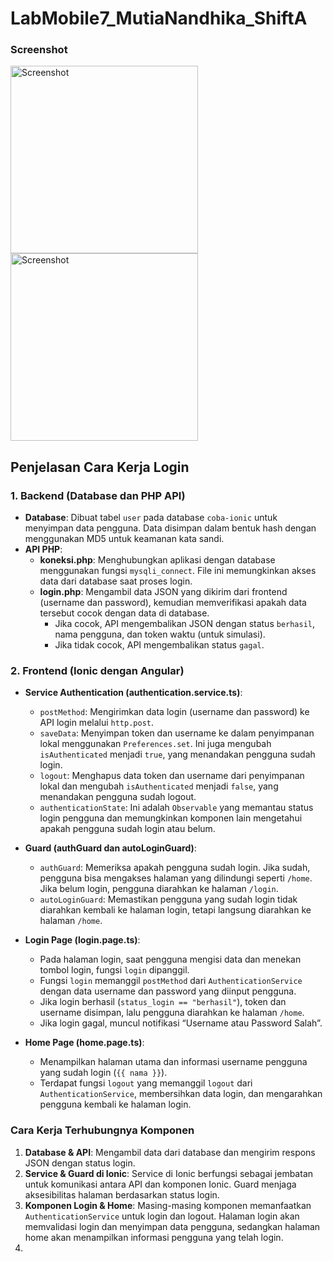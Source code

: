 # LabMobile7_MutiaNandhika_ShiftA

### Screenshot
<img src="https://github.com/user-attachments/assets/0ebd22cf-39c3-4bc9-a16b-f1224e6473fb" alt="Screenshot" width="300"/>
<img src="https://github.com/user-attachments/assets/6e1ed4cb-6be5-44a9-aff9-7b7469407366" alt="Screenshot" width="300"/>

## Penjelasan Cara Kerja Login

### 1. Backend (Database dan PHP API)
- **Database**: Dibuat tabel `user` pada database `coba-ionic` untuk menyimpan data pengguna. Data disimpan dalam bentuk hash dengan menggunakan MD5 untuk keamanan kata sandi.
- **API PHP**:
  - **koneksi.php**: Menghubungkan aplikasi dengan database menggunakan fungsi `mysqli_connect`. File ini memungkinkan akses data dari database saat proses login.
  - **login.php**: Mengambil data JSON yang dikirim dari frontend (username dan password), kemudian memverifikasi apakah data tersebut cocok dengan data di database.
    - Jika cocok, API mengembalikan JSON dengan status `berhasil`, nama pengguna, dan token waktu (untuk simulasi).
    - Jika tidak cocok, API mengembalikan status `gagal`.

### 2. Frontend (Ionic dengan Angular)
- **Service Authentication (authentication.service.ts)**:
  - `postMethod`: Mengirimkan data login (username dan password) ke API login melalui `http.post`.
  - `saveData`: Menyimpan token dan username ke dalam penyimpanan lokal menggunakan `Preferences.set`. Ini juga mengubah `isAuthenticated` menjadi `true`, yang menandakan pengguna sudah login.
  - `logout`: Menghapus data token dan username dari penyimpanan lokal dan mengubah `isAuthenticated` menjadi `false`, yang menandakan pengguna sudah logout.
  - `authenticationState`: Ini adalah `Observable` yang memantau status login pengguna dan memungkinkan komponen lain mengetahui apakah pengguna sudah login atau belum.

- **Guard (authGuard dan autoLoginGuard)**:
  - `authGuard`: Memeriksa apakah pengguna sudah login. Jika sudah, pengguna bisa mengakses halaman yang dilindungi seperti `/home`. Jika belum login, pengguna diarahkan ke halaman `/login`.
  - `autoLoginGuard`: Memastikan pengguna yang sudah login tidak diarahkan kembali ke halaman login, tetapi langsung diarahkan ke halaman `/home`.

- **Login Page (login.page.ts)**:
  - Pada halaman login, saat pengguna mengisi data dan menekan tombol login, fungsi `login` dipanggil.
  - Fungsi `login` memanggil `postMethod` dari `AuthenticationService` dengan data username dan password yang diinput pengguna.
  - Jika login berhasil (`status_login == "berhasil"`), token dan username disimpan, lalu pengguna diarahkan ke halaman `/home`.
  - Jika login gagal, muncul notifikasi “Username atau Password Salah”.

- **Home Page (home.page.ts)**:
  - Menampilkan halaman utama dan informasi username pengguna yang sudah login (`{{ nama }}`).
  - Terdapat fungsi `logout` yang memanggil `logout` dari `AuthenticationService`, membersihkan data login, dan mengarahkan pengguna kembali ke halaman login.

### Cara Kerja Terhubungnya Komponen
1. **Database & API**: Mengambil data dari database dan mengirim respons JSON dengan status login.
2. **Service & Guard di Ionic**: Service di Ionic berfungsi sebagai jembatan untuk komunikasi antara API dan komponen Ionic. Guard menjaga aksesibilitas halaman berdasarkan status login.
3. **Komponen Login & Home**: Masing-masing komponen memanfaatkan `AuthenticationService` untuk login dan logout. Halaman login akan memvalidasi login dan menyimpan data pengguna, sedangkan halaman home akan menampilkan informasi pengguna yang telah login.
4. 
